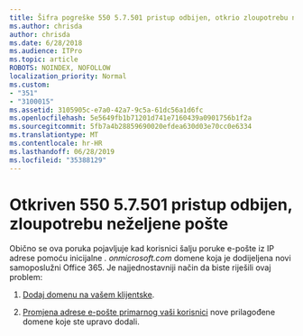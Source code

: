 ```yaml
---
title: Šifra pogreške 550 5.7.501 pristup odbijen, otkrio zloupotrebu neželjene pošte
ms.author: chrisda
author: chrisda
ms.date: 6/28/2018
ms.audience: ITPro
ms.topic: article
ROBOTS: NOINDEX, NOFOLLOW
localization_priority: Normal
ms.custom:
- "351"
- "3100015"
ms.assetid: 3105905c-e7a0-42a7-9c5a-61dc56a1d6fc
ms.openlocfilehash: 5e5649fb1b71201d741e7160439a0901756b1f2a
ms.sourcegitcommit: 5fb7a4b28859690020efdea630d03e70cc0e6334
ms.translationtype: MT
ms.contentlocale: hr-HR
ms.lasthandoff: 06/28/2019
ms.locfileid: "35388129"
---
```

# <a name="550-57501-access-denied-spam-abuse-detected"></a>Otkriven 550 5.7.501 pristup odbijen, zloupotrebu neželjene pošte

Obično se ova poruka pojavljuje kad korisnici šalju poruke e-pošte iz IP adrese pomoću inicijalne *. onmicrosoft.com* domene koja je dodijeljena novi samoposlužni Office 365. Je najjednostavniji način da biste riješili ovaj problem:

1. [Dodaj domenu na vašem klijentske](https://support.office.com/article/6383f56d-3d09-4dcb-9b41-b5f5a5efd611.aspx).

2. [Promjena adrese e-pošte primarnog vaši korisnici](https://support.office.com/article/fb5ac074-e203-4e1f-9843-b9d1a3e03297.aspx) nove prilagođene domene koje ste upravo dodali.
